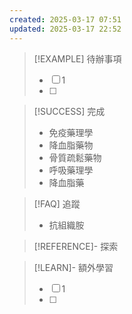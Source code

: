 ```yaml
---
created: 2025-03-17 07:51
updated: 2025-03-17 22:52
---
```

> [!EXAMPLE] 待辦事項
>  - [ ] 1
>  - [ ] 

> [!SUCCESS] 完成
>- 免疫藥理學
>- 降血脂藥物
>- 骨質疏鬆藥物
>- 呼吸藥理學
>- 降血脂藥

> [!FAQ] 追蹤
>  - 抗組織胺


> [!REFERENCE]- 探索

> [!LEARN]- 額外學習
> - [ ] 1
> - [ ] 